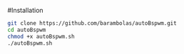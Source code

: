 #Installation 

```bash
git clone https://github.com/barambolas/autoBspwm.git
cd autoBspwm
chmod +x autoBspwm.sh
./autoBspwm.sh
```
